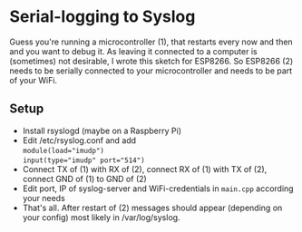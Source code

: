 # Serial-logging to Syslog
Guess you're running a microcontroller (1), that restarts every now and then and you want to debug it. As leaving it connected to a computer is (sometimes) not desirable, I wrote this sketch for ESP8266. So ESP8266 (2) needs to be serially connected to your microcontroller and needs to be part of your WiFi.

## Setup
* Install rsyslogd (maybe on a Raspberry Pi)
* Edit /etc/rsyslog.conf and add <br />
`module(load="imudp")` <br />
`input(type="imudp" port="514")` <br />
* Connect TX of (1) with RX of (2), connect RX of (1) with TX of (2), connect GND of (1) to GND of (2)
* Edit port, IP of syslog-server and WiFi-credentials in `main.cpp` according your needs
* That's all. After restart of (2) messages should appear (depending on your config) most likely in /var/log/syslog.
